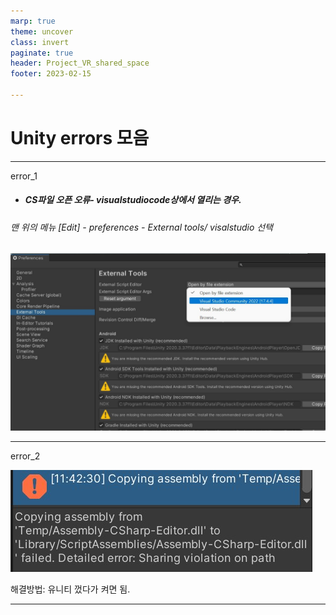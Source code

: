 ```yaml
---
marp: true
theme: uncover
class: invert
paginate: true
header: Project_VR_shared_space
footer: 2023-02-15

---
```




# Unity errors 모음

---
error_1

- ##### CS파일 오픈 오류- visualstudiocode상에서 열리는 경우.
###### 맨 위의 메뉴 [Edit] - preferences - External tools/ visalstudio 선택
![h:400](./unity_/external_tools.jpg)



---
error_2

![h:300](./unity_/error_2.jpg)

해결방법: 유니티 껐다가 켜면 됨.

---